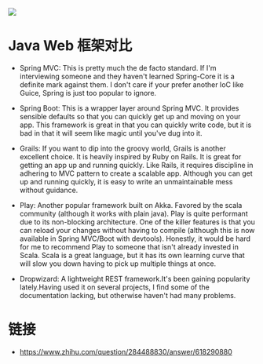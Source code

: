 ![](https://blogs.oracle.com/theaquarium/resource/CPIN3CwXAAAgFD_.png)

# Java Web 框架对比

- Spring MVC: This is pretty much the de facto standard. If I'm interviewing someone and they haven't learned Spring-Core it is a definite mark against them. I don't care if your prefer another IoC like Guice, Spring is just too popular to ignore.

- Spring Boot: This is a wrapper layer around Spring MVC. It provides sensible defaults so that you can quickly get up and moving on your app. This framework is great in that you can quickly write code, but it is bad in that it will seem like magic until you've dug into it.

- Grails: If you want to dip into the groovy world, Grails is another excellent choice. It is heavily inspired by Ruby on Rails. It is great for getting an app up and running quickly. Like Rails, it requires discipline in adhering to MVC pattern to create a scalable app. Although you can get up and running quickly, it is easy to write an unmaintainable mess without guidance.

- Play: Another popular framework built on Akka. Favored by the scala community (although it works with plain java). Play is quite performant due to its non-blocking architecture. One of the killer features is that you can reload your changes without having to compile (although this is now available in Spring MVC/Boot with devtools). Honestly, it would be hard for me to recommend Play to someone that isn't already invested in Scala. Scala is a great language, but it has its own learning curve that will slow you down having to pick up multiple things at once.

* Dropwizard: A lightweight REST framework.It's been gaining popularity lately.Having used it on several projects, I find some of the documentation lacking, but otherwise haven't had many problems.

# 链接

- https://www.zhihu.com/question/284488830/answer/618290880